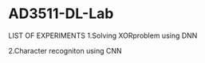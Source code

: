 # AD3511-DL-Lab
LIST OF EXPERIMENTS
1.Solving XORproblem using DNN

2.Character recogniton using CNN
